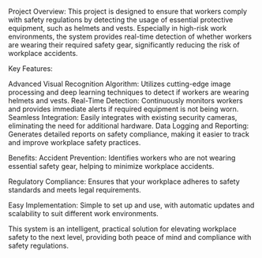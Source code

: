 Project Overview:
This project is designed to ensure that workers comply with safety regulations by detecting the usage of essential protective equipment, such as helmets and vests. Especially in high-risk work environments, the system provides real-time detection of whether workers are wearing their required safety gear, significantly reducing the risk of workplace accidents.

Key Features:

Advanced Visual Recognition Algorithm: Utilizes cutting-edge image processing and deep learning techniques to detect if workers are wearing helmets and vests.
Real-Time Detection: Continuously monitors workers and provides immediate alerts if required equipment is not being worn.
Seamless Integration: Easily integrates with existing security cameras, eliminating the need for additional hardware.
Data Logging and Reporting: Generates detailed reports on safety compliance, making it easier to track and improve workplace safety practices.

Benefits:
Accident Prevention: Identifies workers who are not wearing essential safety gear, helping to minimize workplace accidents.

Regulatory Compliance: Ensures that your workplace adheres to safety standards and meets legal requirements.

Easy Implementation: Simple to set up and use, with automatic updates and scalability to suit different work environments.

This system is an intelligent, practical solution for elevating workplace safety to the next level, providing both peace of mind and compliance with safety regulations.
